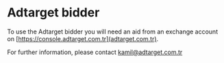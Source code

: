 # Adtarget bidder

To use the Adtarget bidder you will need an aid from an exchange account on [https://console.adtarget.com.tr](adtarget.com.tr).

For further information, please contact kamil@adtarget.com.tr